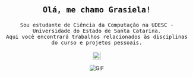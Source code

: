 ## <p align="center"> <samp>Olá, me chamo Grasiela!</samp> </p>

<p align="center">
  <samp>
    Sou estudante de Ciência da Computação na UDESC - Universidade do Estado de Santa Catarina. <br>Aqui você encontrará trabalhos relacionados às disciplinas do curso e projetos pessoais.
  </samp>
 <br><br>
  <a href="https://www.linkedin.com/in/grasielaferreira/">
    <img align="center" alt="Ajay's Linkdein" width="22px" src="https://cdn.jsdelivr.net/npm/simple-icons@v3/icons/linkedin.svg" />
  </a>

<p align="center">

<img align="center" alt="GIF" src="https://media.giphy.com/media/citBl9yPwnUOs/giphy.gif" />



